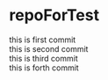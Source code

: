 # repoForTest
this is first commit  
this is second commit  
this is third commit  
this is forth commit
